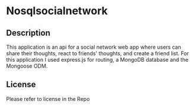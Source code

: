 # Nosqlsocialnetwork

## Description

This application is an api for a social network web app where users can share their thoughts, react to friends' thoughts, and create a friend list. For this application I used express.js for routing, a MongoDB database and the Mongoose ODM.
## License

Please refer to license in the Repo
